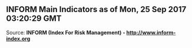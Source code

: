## INFORM Main Indicators as of Mon, 25 Sep 2017 03:20:29 GMT

Source: **INFORM (Index For Risk Management) - http://www.inform-index.org**